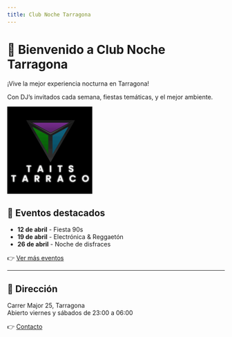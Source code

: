 ```yaml
---
title: Club Noche Tarragona
---
```


# 🎉 Bienvenido a Club Noche Tarragona

¡Vive la mejor experiencia nocturna en Tarragona!

Con DJ’s invitados cada semana, fiestas temáticas, y el mejor ambiente.

![Fiesta en el club](images/logo.png)

## 📅 Eventos destacados
- **12 de abril** - Fiesta 90s
- **19 de abril** - Electrónica & Reggaetón
- **26 de abril** - Noche de disfraces

👉 [Ver más eventos](eventos.md)

---

## 📍 Dirección

Carrer Major 25, Tarragona  
Abierto viernes y sábados de 23:00 a 06:00

👉 [Contacto](contacto.md)
